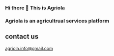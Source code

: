### Hi there 👋 This is Agriola
### Agriola is an agricultrual services platform

## contact us
agriola.info@gmail.com
